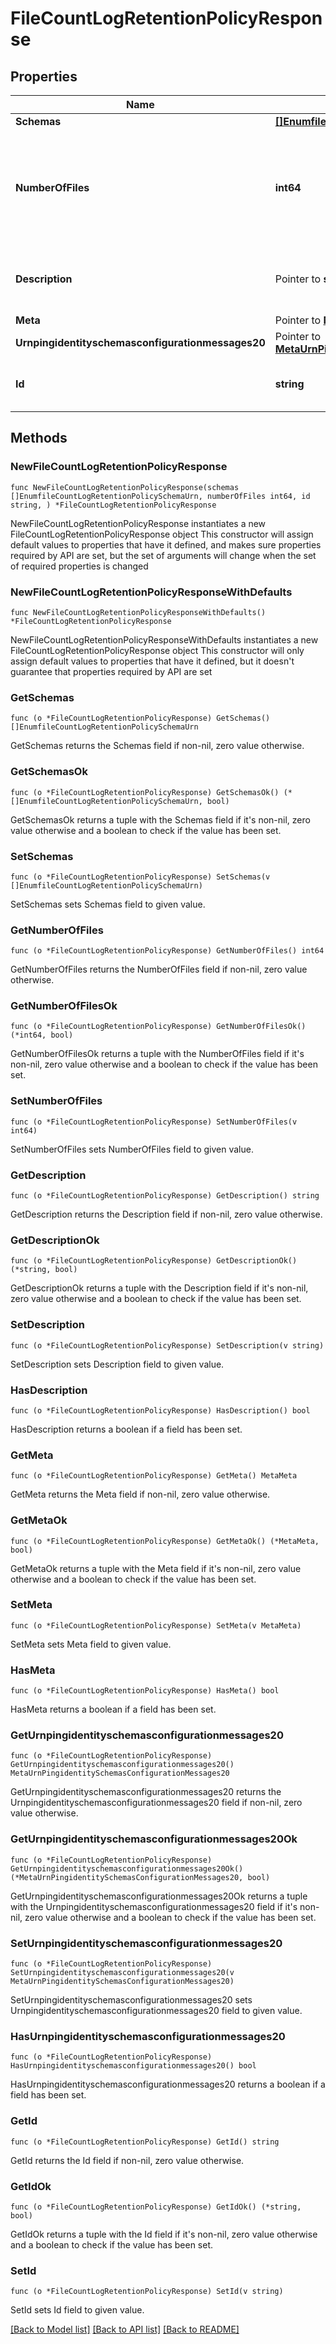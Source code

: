 # FileCountLogRetentionPolicyResponse

## Properties

Name | Type | Description | Notes
------------ | ------------- | ------------- | -------------
**Schemas** | [**[]EnumfileCountLogRetentionPolicySchemaUrn**](EnumfileCountLogRetentionPolicySchemaUrn.md) |  | 
**NumberOfFiles** | **int64** | Specifies the number of archived log files to retain before the oldest ones are cleaned. | 
**Description** | Pointer to **string** | A description for this Log Retention Policy | [optional] 
**Meta** | Pointer to [**MetaMeta**](MetaMeta.md) |  | [optional] 
**Urnpingidentityschemasconfigurationmessages20** | Pointer to [**MetaUrnPingidentitySchemasConfigurationMessages20**](MetaUrnPingidentitySchemasConfigurationMessages20.md) |  | [optional] 
**Id** | **string** | Name of the Log Retention Policy | 

## Methods

### NewFileCountLogRetentionPolicyResponse

`func NewFileCountLogRetentionPolicyResponse(schemas []EnumfileCountLogRetentionPolicySchemaUrn, numberOfFiles int64, id string, ) *FileCountLogRetentionPolicyResponse`

NewFileCountLogRetentionPolicyResponse instantiates a new FileCountLogRetentionPolicyResponse object
This constructor will assign default values to properties that have it defined,
and makes sure properties required by API are set, but the set of arguments
will change when the set of required properties is changed

### NewFileCountLogRetentionPolicyResponseWithDefaults

`func NewFileCountLogRetentionPolicyResponseWithDefaults() *FileCountLogRetentionPolicyResponse`

NewFileCountLogRetentionPolicyResponseWithDefaults instantiates a new FileCountLogRetentionPolicyResponse object
This constructor will only assign default values to properties that have it defined,
but it doesn't guarantee that properties required by API are set

### GetSchemas

`func (o *FileCountLogRetentionPolicyResponse) GetSchemas() []EnumfileCountLogRetentionPolicySchemaUrn`

GetSchemas returns the Schemas field if non-nil, zero value otherwise.

### GetSchemasOk

`func (o *FileCountLogRetentionPolicyResponse) GetSchemasOk() (*[]EnumfileCountLogRetentionPolicySchemaUrn, bool)`

GetSchemasOk returns a tuple with the Schemas field if it's non-nil, zero value otherwise
and a boolean to check if the value has been set.

### SetSchemas

`func (o *FileCountLogRetentionPolicyResponse) SetSchemas(v []EnumfileCountLogRetentionPolicySchemaUrn)`

SetSchemas sets Schemas field to given value.


### GetNumberOfFiles

`func (o *FileCountLogRetentionPolicyResponse) GetNumberOfFiles() int64`

GetNumberOfFiles returns the NumberOfFiles field if non-nil, zero value otherwise.

### GetNumberOfFilesOk

`func (o *FileCountLogRetentionPolicyResponse) GetNumberOfFilesOk() (*int64, bool)`

GetNumberOfFilesOk returns a tuple with the NumberOfFiles field if it's non-nil, zero value otherwise
and a boolean to check if the value has been set.

### SetNumberOfFiles

`func (o *FileCountLogRetentionPolicyResponse) SetNumberOfFiles(v int64)`

SetNumberOfFiles sets NumberOfFiles field to given value.


### GetDescription

`func (o *FileCountLogRetentionPolicyResponse) GetDescription() string`

GetDescription returns the Description field if non-nil, zero value otherwise.

### GetDescriptionOk

`func (o *FileCountLogRetentionPolicyResponse) GetDescriptionOk() (*string, bool)`

GetDescriptionOk returns a tuple with the Description field if it's non-nil, zero value otherwise
and a boolean to check if the value has been set.

### SetDescription

`func (o *FileCountLogRetentionPolicyResponse) SetDescription(v string)`

SetDescription sets Description field to given value.

### HasDescription

`func (o *FileCountLogRetentionPolicyResponse) HasDescription() bool`

HasDescription returns a boolean if a field has been set.

### GetMeta

`func (o *FileCountLogRetentionPolicyResponse) GetMeta() MetaMeta`

GetMeta returns the Meta field if non-nil, zero value otherwise.

### GetMetaOk

`func (o *FileCountLogRetentionPolicyResponse) GetMetaOk() (*MetaMeta, bool)`

GetMetaOk returns a tuple with the Meta field if it's non-nil, zero value otherwise
and a boolean to check if the value has been set.

### SetMeta

`func (o *FileCountLogRetentionPolicyResponse) SetMeta(v MetaMeta)`

SetMeta sets Meta field to given value.

### HasMeta

`func (o *FileCountLogRetentionPolicyResponse) HasMeta() bool`

HasMeta returns a boolean if a field has been set.

### GetUrnpingidentityschemasconfigurationmessages20

`func (o *FileCountLogRetentionPolicyResponse) GetUrnpingidentityschemasconfigurationmessages20() MetaUrnPingidentitySchemasConfigurationMessages20`

GetUrnpingidentityschemasconfigurationmessages20 returns the Urnpingidentityschemasconfigurationmessages20 field if non-nil, zero value otherwise.

### GetUrnpingidentityschemasconfigurationmessages20Ok

`func (o *FileCountLogRetentionPolicyResponse) GetUrnpingidentityschemasconfigurationmessages20Ok() (*MetaUrnPingidentitySchemasConfigurationMessages20, bool)`

GetUrnpingidentityschemasconfigurationmessages20Ok returns a tuple with the Urnpingidentityschemasconfigurationmessages20 field if it's non-nil, zero value otherwise
and a boolean to check if the value has been set.

### SetUrnpingidentityschemasconfigurationmessages20

`func (o *FileCountLogRetentionPolicyResponse) SetUrnpingidentityschemasconfigurationmessages20(v MetaUrnPingidentitySchemasConfigurationMessages20)`

SetUrnpingidentityschemasconfigurationmessages20 sets Urnpingidentityschemasconfigurationmessages20 field to given value.

### HasUrnpingidentityschemasconfigurationmessages20

`func (o *FileCountLogRetentionPolicyResponse) HasUrnpingidentityschemasconfigurationmessages20() bool`

HasUrnpingidentityschemasconfigurationmessages20 returns a boolean if a field has been set.

### GetId

`func (o *FileCountLogRetentionPolicyResponse) GetId() string`

GetId returns the Id field if non-nil, zero value otherwise.

### GetIdOk

`func (o *FileCountLogRetentionPolicyResponse) GetIdOk() (*string, bool)`

GetIdOk returns a tuple with the Id field if it's non-nil, zero value otherwise
and a boolean to check if the value has been set.

### SetId

`func (o *FileCountLogRetentionPolicyResponse) SetId(v string)`

SetId sets Id field to given value.



[[Back to Model list]](../README.md#documentation-for-models) [[Back to API list]](../README.md#documentation-for-api-endpoints) [[Back to README]](../README.md)


